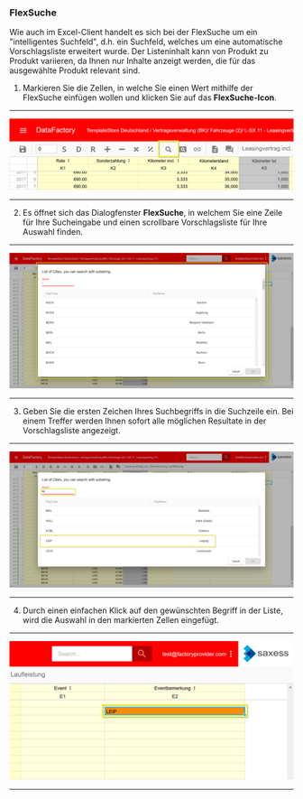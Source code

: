 ### FlexSuche

Wie auch im Excel-Client handelt es sich bei der FlexSuche um ein "intelligentes Suchfeld", d.h. ein Suchfeld, welches um eine automatische Vorschlagsliste erweitert wurde. Der Listeninhalt kann von Produkt zu Produkt variieren, da Ihnen nur Inhalte anzeigt werden, die für das ausgewählte Produkt relevant sind.

1) Markieren Sie die Zellen, in welche Sie einen Wert mithilfe der FlexSuche einfügen wollen und klicken Sie auf das **FlexSuche-Icon**. 

---
![](/Pictures/Web-Client/Produkt/Datenerfassung/FlexSuche/flexsuche_1.png)

---

2) Es öffnet sich das Dialogfenster **FlexSuche**, in welchem Sie eine Zeile für Ihre Sucheingabe und einen scrollbare Vorschlagsliste für Ihre Auswahl finden.

---
![](/Pictures/Web-Client/Produkt/Datenerfassung/FlexSuche/flexsuche_2.png)

---

3) Geben Sie die ersten Zeichen Ihres Suchbegriffs in die Suchzeile ein. Bei einem Treffer werden Ihnen sofort alle möglichen Resultate in der Vorschlagsliste angezeigt.

---
![](/Pictures/Web-Client/Produkt/Datenerfassung/FlexSuche/flexsuche_3.png)

---

4) Durch einen einfachen Klick auf den gewünschten Begriff in der Liste, wird die Auswahl in den markierten Zellen eingefügt.

---
![](/Pictures/Web-Client/Produkt/Datenerfassung/FlexSuche/flexsuche_4.png)

---